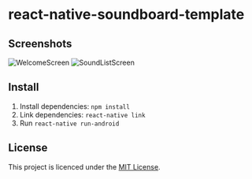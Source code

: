 # react-native-soundboard-template

## Screenshots

![WelcomeScreen](https://raw.githubusercontent.com/mertcanesen/react-native-soundboard-template/master/WelcomeScreen.png)
![SoundListScreen](https://raw.githubusercontent.com/mertcanesen/react-native-soundboard-template/master/SoundListScreen.png)

## Install

1. Install dependencies: `npm install`
2. Link dependencies: `react-native link`
3. Run `react-native run-android`

## License

This project is licenced under the [MIT License](http://opensource.org/licenses/mit-license.html).
